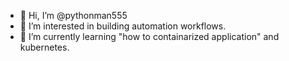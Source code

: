 - 👋 Hi, I’m @pythonman555
- 👀 I’m interested in building automation workflows.
- 🌱 I’m currently learning "how to containarized application" and kubernetes.

<!---
pythonman555/pythonman555 is a ✨ special ✨ repository because its `README.md` (this file) appears on your GitHub profile.
You can click the Preview link to take a look at your changes.
--->
